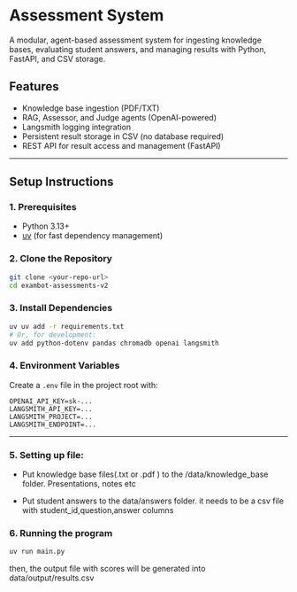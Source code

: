 # Assessment System

A modular, agent-based assessment system for ingesting knowledge bases, evaluating student answers, and managing results with Python, FastAPI, and CSV storage.

## Features
- Knowledge base ingestion (PDF/TXT)
- RAG, Assessor, and Judge agents (OpenAI-powered)
- Langsmith logging integration
- Persistent result storage in CSV (no database required)
- REST API for result access and management (FastAPI)

---

## Setup Instructions

### 1. Prerequisites
- Python 3.13+
- [uv](https://github.com/astral-sh/uv) (for fast dependency management)

### 2. Clone the Repository
```sh
git clone <your-repo-url>
cd exambot-assessments-v2
```

### 3. Install Dependencies
```sh
uv uv add -r requirements.txt
# Or, for development:
uv add python-dotenv pandas chromadb openai langsmith
```

### 4. Environment Variables
Create a `.env` file in the project root with:
```
OPENAI_API_KEY=sk-...
LANGSMITH_API_KEY=...
LANGSMITH_PROJECT=...
LANGSMITH_ENDPOINT=...
```

---

### 5. Setting up file:

- Put knowledge base files(.txt or .pdf ) to the /data/knowledge_base folder. Presentations, notes etc

- Put student answers to the data/answers folder. it needs to be a csv file with student_id,question,answer columns

### 6. Running the program

```python
uv run main.py
```

then, the output file with scores will be generated into data/output/results.csv
